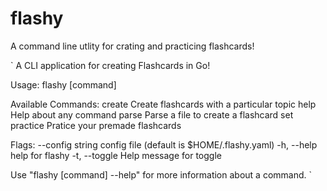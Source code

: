 # flashy

A command line utlity for crating and practicing flashcards!

`
A CLI application for creating Flashcards in Go!

Usage:
  flashy [command]

Available Commands:
  create      Create flashcards with a particular topic
  help        Help about any command
  parse       Parse a file to create a flashcard set
  practice    Pratice your premade flashcards

Flags:
      --config string   config file (default is $HOME/.flashy.yaml)
  -h, --help            help for flashy
  -t, --toggle          Help message for toggle

Use "flashy [command] --help" for more information about a command.
`
